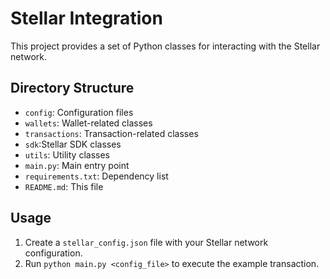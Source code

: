 # Stellar Integration

This project provides a set of Python classes for interacting with the Stellar network.

## Directory Structure

- `config`: Configuration files
- `wallets`: Wallet-related classes
- `transactions`: Transaction-related classes
- `sdk`:Stellar SDK classes
- `utils`: Utility classes
- `main.py`: Main entry point
- `requirements.txt`: Dependency list
- `README.md`: This file

## Usage

1. Create a `stellar_config.json` file with your Stellar network configuration.
2. Run `python main.py <config_file>` to execute the example transaction.
